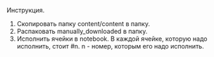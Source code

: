 Инструкция.
1. Скопировать папку content/content в папку.
2. Распаковать manually_downloaded в папку.
3. Исполнить ячейки в notebook. В каждой ячейке, которую надо исполнить, стоит #n. n - номер, которым его надо исполнить. 

